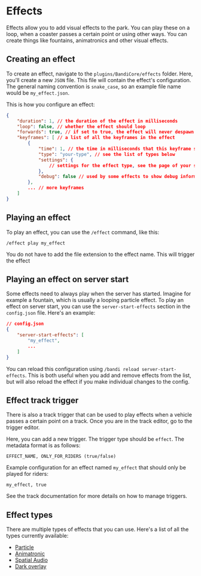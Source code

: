 # Effects

Effects allow you to add visual effects to the park. You can play these on a loop, when a coaster passes a certain point or using other ways. You can create things like fountains, animatronics and other visual effects.

## Creating an effect
To create an effect, navigate to the `plugins/BandiCore/effects` folder. Here, you'll create a new `JSON` file. This file will contain the effect's configuration. The general naming convention is `snake_case`, so an example file name would be `my_effect.json`.

This is how you configure an effect:

```json
{
    "duration": 1, // the duration of the effect in milliseconds
    "loop": false, // whether the effect should loop
    "forwards": true, // if set to true, the effect will never despawn. Can be used to make animatronics stay after they are done animating for example
    "keyframes": [ // a list of all the keyframes in the effect
        {
            "time": 1, // the time in milliseconds that this keyframe should played at
            "type": "your-type", // see the list of types below
            "settings": {
                // settings for the effect type, see the page of your specific type
            },
            "debug": false // used by some effects to show debug information
        },
        ... // more keyframes
    ]
}
```

## Playing an effect
To play an effect, you can use the `/effect` command, like this:

```
/effect play my_effect
```

You do not have to add the file extension to the effect name. This will trigger the effect

## Playing an effect on server start
Some effects need to always play when the server has started. Imagine for example a fountain, which is usually a looping particle effect. To play an effect on server start, you can use the `server-start-effects` section in the `config.json` file. Here's an example:

```json
// config.json
{
    "server-start-effects": [
        "my_effect",
        ...
    ]
}
```

You can reload this configuration using `/bandi reload server-start-effects`. This is both useful when you add and remove effects from the list, but will also reload the effect if you make individual changes to the config.

## Effect track trigger
There is also a track trigger that can be used to play effects when a vehicle passes a certain point on a track. Once you are in the track editor, go to the trigger editor.

Here, you can add a new trigger. The trigger type should be `effect`. The metadata format is as follows:

```
EFFECT_NAME, ONLY_FOR_RIDERS (true/false)
```

Example configuration for an effect named `my_effect` that should only be played for riders:

```
my_effect, true
```

See the track documentation for more details on how to manage triggers.

## Effect types
There are multiple types of effects that you can use. Here's a list of all the types currently available:

- [Particle](./particle.md)
- [Animatronic](./animatronic.md)
- [Spatial Audio](./spatial_audio.md)
- [Dark overlay](./dark_overlay.md)